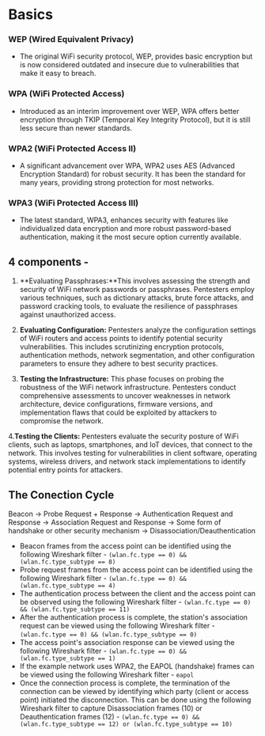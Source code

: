 # Basics
### WEP (Wired Equivalent Privacy)
- The original WiFi security protocol, WEP, provides basic encryption but is now considered outdated and insecure due to vulnerabilities that make it easy to breach.
### WPA (WiFi Protected Access)
- Introduced as an interim improvement over WEP, WPA offers better encryption through TKIP (Temporal Key Integrity Protocol), but it is still less secure than newer standards.
### WPA2 (WiFi Protected Access II)
- A significant advancement over WPA, WPA2 uses AES (Advanced Encryption Standard) for robust security. It has been the standard for many years, providing strong protection for most networks.
### WPA3 (WiFi Protected Access III)
- The latest standard, WPA3, enhances security with features like individualized data encryption and more robust password-based authentication, making it the most secure option currently available.

## 4 components -
1. **Evaluating Passphrases:**This involves assessing the strength and security of WiFi network passwords or passphrases. Pentesters employ various techniques, such as dictionary attacks, brute force attacks, and password cracking tools, to evaluate the resilience of passphrases against unauthorized access.

2. **Evaluating Configuration:** Pentesters analyze the configuration settings of WiFi routers and access points to identify potential security vulnerabilities. This includes scrutinizing encryption protocols, authentication methods, network segmentation, and other configuration parameters to ensure they adhere to best security practices.

3. **Testing the Infrastructure:** This phase focuses on probing the robustness of the WiFi network infrastructure. Pentesters conduct comprehensive assessments to uncover weaknesses in network architecture, device configurations, firmware versions, and implementation flaws that could be exploited by attackers to compromise the network.

4.**Testing the Clients:** Pentesters evaluate the security posture of WiFi clients, such as laptops, smartphones, and IoT devices, that connect to the network. This involves testing for vulnerabilities in client software, operating systems, wireless drivers, and network stack implementations to identify potential entry points for attackers.


## The Conection Cycle
Beacon -> Probe Request + Response -> Authentication Request and Response -> Association Request and Response -> Some form of handshake or other security mechanism -> Disassociation/Deauthentication

- Beacon frames from the access point can be identified using the following Wireshark filter - `(wlan.fc.type == 0) && (wlan.fc.type_subtype == 8)`
- Probe request frames from the access point can be identified using the following Wireshark filter - `(wlan.fc.type == 0) && (wlan.fc.type_subtype == 4)`
- The authentication process between the client and the access point can be observed using the following Wireshark filter - `(wlan.fc.type == 0) && (wlan.fc.type_subtype == 11)`
- After the authentication process is complete, the station's association request can be viewed using the following Wireshark filter - `(wlan.fc.type == 0) && (wlan.fc.type_subtype == 0)`
- The access point's association response can be viewed using the following Wireshark filter - `(wlan.fc.type == 0) && (wlan.fc.type_subtype == 1)`
- If the example network uses WPA2, the EAPOL (handshake) frames can be viewed using the following Wireshark filter - `eapol`
- Once the connection process is complete, the termination of the connection can be viewed by identifying which party (client or access point) initiated the disconnection. This can be done using the following Wireshark filter to capture Disassociation frames (10) or Deauthentication frames (12) - `(wlan.fc.type == 0) && (wlan.fc.type_subtype == 12) or (wlan.fc.type_subtype == 10)`

